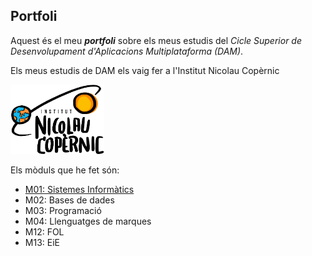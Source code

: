 ## Portfoli

Aquest és el meu **_portfoli_** sobre els meus estudis del *Cicle Superior de Desenvolupament d'Aplicacions Multiplataforma (DAM)*.

Els meus estudis de DAM els vaig fer a l'Institut Nicolau Copèrnic

<img src="images/logo-header.png" alt="Logo Nicolau Copèrnic" width="150">


Els mòduls que he fet són:
- [M01: Sistemes Informàtics](https://github.com/robertoferrero/Portfoli/tree/main/Moduls/GS/M01-SistemesInformatics)
- M02: Bases de dades
- M03: Programació
- M04: Llenguatges de marques
- M12: FOL
- M13: EiE
